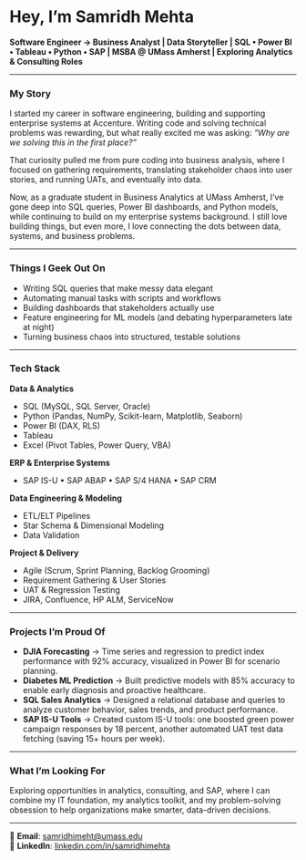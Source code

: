 # Hey, I’m Samridh Mehta  
**Software Engineer → Business Analyst | Data Storyteller | SQL • Power BI • Tableau • Python • SAP | MSBA @ UMass Amherst | Exploring Analytics & Consulting Roles**

---

### My Story  
I started my career in software engineering, building and supporting enterprise systems at Accenture. Writing code and solving technical problems was rewarding, but what really excited me was asking: *“Why are we solving this in the first place?”*  

That curiosity pulled me from pure coding into business analysis, where I focused on gathering requirements, translating stakeholder chaos into user stories, and running UATs, and eventually into data.  

Now, as a graduate student in Business Analytics at UMass Amherst, I’ve gone deep into SQL queries, Power BI dashboards, and Python models, while continuing to build on my enterprise systems background. I still love building things, but even more, I love connecting the dots between data, systems, and business problems.  

---

### Things I Geek Out On  
- Writing SQL queries that make messy data elegant  
- Automating manual tasks with scripts and workflows  
- Building dashboards that stakeholders actually use  
- Feature engineering for ML models (and debating hyperparameters late at night)  
- Turning business chaos into structured, testable solutions  

---

### Tech Stack  

**Data & Analytics**  
- SQL (MySQL, SQL Server, Oracle)  
- Python (Pandas, NumPy, Scikit-learn, Matplotlib, Seaborn)  
- Power BI (DAX, RLS)  
- Tableau  
- Excel (Pivot Tables, Power Query, VBA)  

**ERP & Enterprise Systems**  
- SAP IS-U • SAP ABAP • SAP S/4 HANA • SAP CRM  

**Data Engineering & Modeling**  
- ETL/ELT Pipelines  
- Star Schema & Dimensional Modeling  
- Data Validation  

**Project & Delivery**  
- Agile (Scrum, Sprint Planning, Backlog Grooming)  
- Requirement Gathering & User Stories  
- UAT & Regression Testing  
- JIRA, Confluence, HP ALM, ServiceNow  

---

### Projects I’m Proud Of  
- **DJIA Forecasting** → Time series and regression to predict index performance with 92% accuracy, visualized in Power BI for scenario planning.  
- **Diabetes ML Prediction** → Built predictive models with 85% accuracy to enable early diagnosis and proactive healthcare.  
- **SQL Sales Analytics** → Designed a relational database and queries to analyze customer behavior, sales trends, and product performance.  
- **SAP IS-U Tools** → Created custom IS-U tools: one boosted green power campaign responses by 18 percent, another automated UAT test data fetching (saving 15+ hours per week).  

---

### What I’m Looking For  
Exploring opportunities in analytics, consulting, and SAP, where I can combine my IT foundation, my analytics toolkit, and my problem-solving obsession to help organizations make smarter, data-driven decisions.  

---

📧 **Email**: samridhimeht@umass.edu  
🔗 **LinkedIn**: [linkedin.com/in/samridhimehta](https://linkedin.com/in/samridhimehta)
